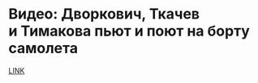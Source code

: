 # Видео: Дворкович, Ткачев и Тимакова пьют и поют на борту самолета



[LINK](https://varlamov.ru/3307672.html)